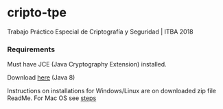 # cripto-tpe
Trabajo Práctico Especial de Criptografía y Seguridad | ITBA 2018

### Requirements

Must have JCE (Java Cryptography Extension) installed.

Download [here](http://www.oracle.com/technetwork/java/javase/downloads/jce8-download-2133166.html) (Java 8)

Instructions on installations for Windows/Linux are on downloaded zip file ReadMe.
For Mac OS see [steps](https://stackoverflow.com/questions/37741142/how-to-install-unlimited-strength-jce-for-java-8-in-os-x)
